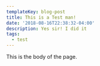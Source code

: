 ```yaml
---
templateKey: blog-post
title: This is a Test man!
date: '2018-08-16T22:38:32-04:00'
description: Yes sir! I did it
tags:
  - test
---
```

This is the body of the page.
